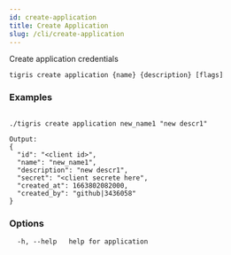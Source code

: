 ```yaml
---
id: create-application
title: Create Application
slug: /cli/create-application
---
```


Create application credentials

```shell
tigris create application {name} {description} [flags]
```

### Examples

```

./tigris create application new_name1 "new descr1"

Output:
{
  "id": "<client id>",
  "name": "new_name1",
  "description": "new descr1",
  "secret": "<client secrete here",
  "created_at": 1663802082000,
  "created_by": "github|3436058"
}

```

### Options

```
  -h, --help   help for application
```
